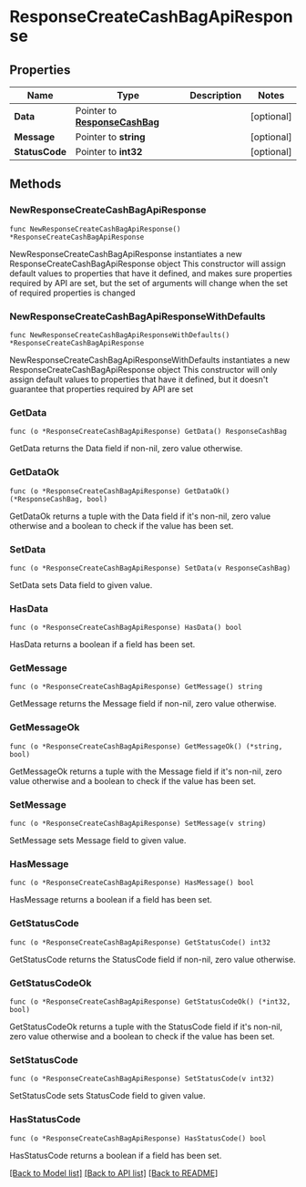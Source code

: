 # ResponseCreateCashBagApiResponse

## Properties

Name | Type | Description | Notes
------------ | ------------- | ------------- | -------------
**Data** | Pointer to [**ResponseCashBag**](ResponseCashBag.md) |  | [optional] 
**Message** | Pointer to **string** |  | [optional] 
**StatusCode** | Pointer to **int32** |  | [optional] 

## Methods

### NewResponseCreateCashBagApiResponse

`func NewResponseCreateCashBagApiResponse() *ResponseCreateCashBagApiResponse`

NewResponseCreateCashBagApiResponse instantiates a new ResponseCreateCashBagApiResponse object
This constructor will assign default values to properties that have it defined,
and makes sure properties required by API are set, but the set of arguments
will change when the set of required properties is changed

### NewResponseCreateCashBagApiResponseWithDefaults

`func NewResponseCreateCashBagApiResponseWithDefaults() *ResponseCreateCashBagApiResponse`

NewResponseCreateCashBagApiResponseWithDefaults instantiates a new ResponseCreateCashBagApiResponse object
This constructor will only assign default values to properties that have it defined,
but it doesn't guarantee that properties required by API are set

### GetData

`func (o *ResponseCreateCashBagApiResponse) GetData() ResponseCashBag`

GetData returns the Data field if non-nil, zero value otherwise.

### GetDataOk

`func (o *ResponseCreateCashBagApiResponse) GetDataOk() (*ResponseCashBag, bool)`

GetDataOk returns a tuple with the Data field if it's non-nil, zero value otherwise
and a boolean to check if the value has been set.

### SetData

`func (o *ResponseCreateCashBagApiResponse) SetData(v ResponseCashBag)`

SetData sets Data field to given value.

### HasData

`func (o *ResponseCreateCashBagApiResponse) HasData() bool`

HasData returns a boolean if a field has been set.

### GetMessage

`func (o *ResponseCreateCashBagApiResponse) GetMessage() string`

GetMessage returns the Message field if non-nil, zero value otherwise.

### GetMessageOk

`func (o *ResponseCreateCashBagApiResponse) GetMessageOk() (*string, bool)`

GetMessageOk returns a tuple with the Message field if it's non-nil, zero value otherwise
and a boolean to check if the value has been set.

### SetMessage

`func (o *ResponseCreateCashBagApiResponse) SetMessage(v string)`

SetMessage sets Message field to given value.

### HasMessage

`func (o *ResponseCreateCashBagApiResponse) HasMessage() bool`

HasMessage returns a boolean if a field has been set.

### GetStatusCode

`func (o *ResponseCreateCashBagApiResponse) GetStatusCode() int32`

GetStatusCode returns the StatusCode field if non-nil, zero value otherwise.

### GetStatusCodeOk

`func (o *ResponseCreateCashBagApiResponse) GetStatusCodeOk() (*int32, bool)`

GetStatusCodeOk returns a tuple with the StatusCode field if it's non-nil, zero value otherwise
and a boolean to check if the value has been set.

### SetStatusCode

`func (o *ResponseCreateCashBagApiResponse) SetStatusCode(v int32)`

SetStatusCode sets StatusCode field to given value.

### HasStatusCode

`func (o *ResponseCreateCashBagApiResponse) HasStatusCode() bool`

HasStatusCode returns a boolean if a field has been set.


[[Back to Model list]](../README.md#documentation-for-models) [[Back to API list]](../README.md#documentation-for-api-endpoints) [[Back to README]](../README.md)


